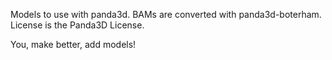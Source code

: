 Models to use with panda3d.
BAMs are converted with panda3d-boterham.
License is the Panda3D License.

You, make better, add models!